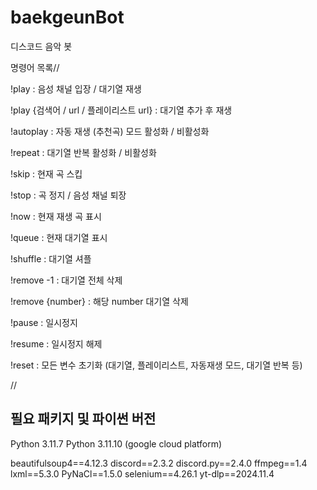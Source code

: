 # baekgeunBot
디스코드 음악 봇


명령어 목록//

!play : 음성 채널 입장 / 대기열 재생

!play {검색어 / url / 플레이리스트 url} : 대기열 추가 후 재생

!autoplay : 자동 재생 (추천곡) 모드 활성화 / 비활성화

!repeat : 대기열 반복 활성화 / 비활성화

!skip : 현재 곡 스킵

!stop : 곡 정지 / 음성 채널 퇴장

!now : 현재 재생 곡 표시

!queue : 현재 대기열 표시

!shuffle : 대기열 셔플

!remove -1 : 대기열 전체 삭제

!remove {number} : 해당 number 대기열 삭제

!pause : 일시정지

!resume : 일시정지 해제

!reset : 모든 변수 초기화 (대기열, 플레이리스트, 자동재생 모드, 대기열 반복 등)

//

## 필요 패키지 및 파이썬 버전

Python 3.11.7
Python 3.11.10 (google cloud platform)

﻿beautifulsoup4==4.12.3
discord==2.3.2
discord.py==2.4.0
ffmpeg==1.4
lxml==5.3.0
PyNaCl==1.5.0
selenium==4.26.1
yt-dlp==2024.11.4

